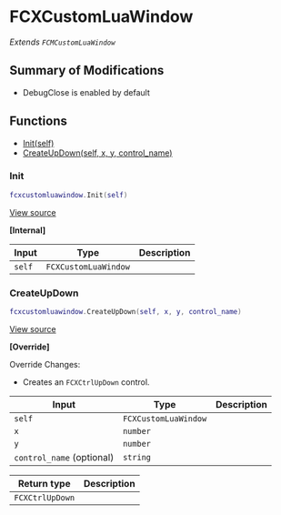 # FCXCustomLuaWindow

*Extends `FCMCustomLuaWindow`*

## Summary of Modifications
- DebugClose is enabled by default

## Functions

- [Init(self)](#init)
- [CreateUpDown(self, x, y, control_name)](#createupdown)

### Init

```lua
fcxcustomluawindow.Init(self)
```

[View source](https://github.com/finale-lua/lua-scripts/tree/master/src/mixin/FCXCustomLuaWindow.lua#L29)

**[Internal]**

| Input | Type | Description |
| ----- | ---- | ----------- |
| `self` | `FCXCustomLuaWindow` |  |

### CreateUpDown

```lua
fcxcustomluawindow.CreateUpDown(self, x, y, control_name)
```

[View source](https://github.com/finale-lua/lua-scripts/tree/master/src/mixin/FCXCustomLuaWindow.lua#L47)

**[Override]**

Override Changes:
- Creates an `FCXCtrlUpDown` control.

| Input | Type | Description |
| ----- | ---- | ----------- |
| `self` | `FCXCustomLuaWindow` |  |
| `x` | `number` |  |
| `y` | `number` |  |
| `control_name` (optional) | `string` |  |

| Return type | Description |
| ----------- | ----------- |
| `FCXCtrlUpDown` |  |
